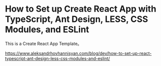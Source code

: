 # How to Set up Create React App with TypeScript, Ant Design, LESS, CSS Modules, and ESLint

This is a Create React App Template。

https://www.aleksandrhovhannisyan.com/blog/dev/how-to-set-up-react-typescript-ant-design-less-css-modules-and-eslint/
